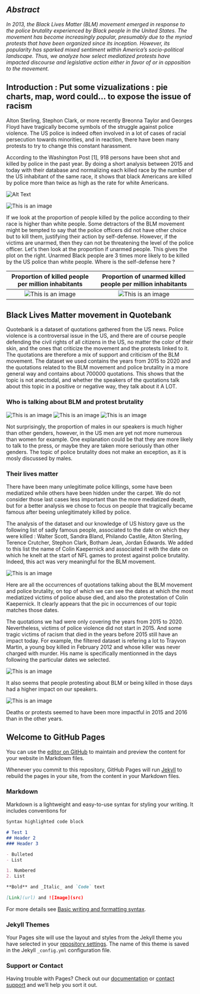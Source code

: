 ## _Abstract_

_In 2013, the Black Lives Matter (BLM) movement emerged in response to the police brutality experienced by Black people in the United States. The movement has become increasingly popular, presumably due to the myriad protests that have been organized since its inception. However, its popularity has sparked mixed sentiment within America’s socio-political landscape. Thus, we analyze how select mediatized protests have impacted discourse and legislative action either in favor of or in opposition to the movement._

## Introduction : Put some vizualizations : pie charts, map, word could... to expose the issue of racism

Alton Sterling, Stephon Clark, or more recently Breonna Taylor and Georges Floyd have tragically become symbols of the struggle against police violence. The US police is indeed often involved in a lot of cases of racial persecution towards minorities, and in reaction, there have been many protests to try to change this constant harassment. 

According to the Washington Post [1], 918 persons have been shot and killed by police in the past year. By doing a short analysis between 2015 and today with their database and normalizing each killed race by the number of the US inhabitant of the same race, it shows that black Americans are killed by police more than twice as high as the rate for white Americans.
 
![Alt Text](unarmed_killings_fast.gif)


![This is an image](killings_over_time.png)

If we look at the proportion of people killed by the police according to their race is higher than white people. Some detractors of the BLM movement might be tempted to say that the police officers did not have other choice but to kill them, justifying their action by self-defense. However, if the victims are unarmed, then they can not be threatening the level of the police officer. Let's then look at the proportion if unarmed people. This gives the plot on the right. Unarmed Black people are 3 times more likely to be killed by the US police than white people. Where is the self-defense here ? 

Proportion of killed people per million inhabitants                                                |  Proportion of unarmed killed people per million inhabitants
:-------------------------------------------------------------------------:|:---------------------------------------------------------------:
![This is an image](./photo/armedandunarmed.png)  |  ![This is an image](./photo/unarmed.png)

## Black Lives Matter movement in Quotebank

Quotebank is a dataset of quotations gathered from the US news. Police violence is a controversal issue in the US, and there are of course people defending the civil rights of all citizens in the US, no matter the color of their skin, and the ones that criticize the movement and the protests linked to it. The quotations are therefore a mix of support and criticism of the BLM movement. The dataset we used contains the years from 2015 to 2020 and the quotations related to the BLM movement and police brutality in a more general way and contains about 700000 quotations. This shows that the topic is not anectodal, and whether the speakers of the quotations talk about this topic in a positive or negative way, they talk about it A LOT. 

### Who is talking about BLM and protest brutality


![This is an image](./photo/gender_speakers.png)
![This is an image](./photo/age_speakers.png)
![This is an image](./photo/party_speakers.png)

Not surprisingly, the proportion of males in our speakers is much higher than other genders, however, in the US men are yet not more numerous than women for example. One explanation could be that they are more likely to talk to the press, or maybe they are taken more seriously than other genders. The topic of police brutality does not make an exception, as it is mosly discussed by males. 





### Their lives matter

There have been many unlegitimate police killings, some have been mediatized while others have been hidden under the carpet. We do not consider those last cases less important than the more mediatized death, but for a better analysis we chose to focus on people that tragically became famous after beeing unlegitimately killed by police. 

The analysis of the dataset and our knowledge of US history gave us the following list of sadly famous people, associated to the date on which they were killed : Walter Scott, Sandra Bland, Philando Castile, Alton Sterling, Terence Crutcher, Stephon Clark, Botham Jean, Jordan Edwards. We added to this list the name of Colin Kaepernick and associated it with the date on which he knelt at the start of NFL games to protest against police brutality. Indeed, this act was very meaningful for the BLM movement. 

![This is an image](./photo/big_names.png)

Here are all the occurrences of quotations talking about the BLM movement and police brutality, on top of which we can see the dates at which the most mediatized victims of police abuse died, and also the protestation of Colin Kaepernick. It clearly appears that the pic in occurrences of our topic matches those dates.

The quotations we had were only covering the years from 2015 to 2020. Nevertheless, victims of police violence did not start in 2015. And some tragic victims of racism that died in the years before 2015 still have an impact today. For example, the filtered dataset is refering a lot to Trayvon Martin, a young boy killed in February 2012 and whose killer was never charged with murder. His name is specifically mentionned in the days following the particular dates we selected. 

![This is an image](./photo/occurrences_martin.png)

It also seems that people protesting about BLM or being killed in those days had a higher impact on our speakers.

![This is an image](./photo/norm_increase_vs_time.png)

Deaths or protests seemed to have been more impactful in 2015 and 2016 than in the other years. 




## Welcome to GitHub Pages

You can use the [editor on GitHub](https://github.com/ClaraLeDraoulec/BLM-Data-Story/edit/gh-pages/index.md) to maintain and preview the content for your website in Markdown files.

Whenever you commit to this repository, GitHub Pages will run [Jekyll](https://jekyllrb.com/) to rebuild the pages in your site, from the content in your Markdown files.

### Markdown

Markdown is a lightweight and easy-to-use syntax for styling your writing. It includes conventions for

```markdown
Syntax highlighted code block

# Test 1
## Header 2
### Header 3

- Bulleted
- List

1. Numbered
2. List

**Bold** and _Italic_ and `Code` text

[Link](url) and ![Image](src)
```

For more details see [Basic writing and formatting syntax](https://docs.github.com/en/github/writing-on-github/getting-started-with-writing-and-formatting-on-github/basic-writing-and-formatting-syntax).

### Jekyll Themes

Your Pages site will use the layout and styles from the Jekyll theme you have selected in your [repository settings](https://github.com/ClaraLeDraoulec/BLM-Data-Story/settings/pages). The name of this theme is saved in the Jekyll `_config.yml` configuration file.

### Support or Contact

Having trouble with Pages? Check out our [documentation](https://docs.github.com/categories/github-pages-basics/) or [contact support](https://support.github.com/contact) and we’ll help you sort it out.
